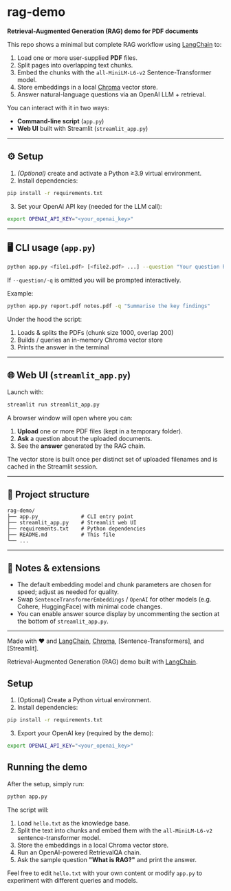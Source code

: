 # rag-demo

**Retrieval-Augmented Generation (RAG) demo for PDF documents**

This repo shows a minimal but complete RAG workflow using [LangChain] to:

1. Load one or more user-supplied **PDF** files.
2. Split pages into overlapping text chunks.
3. Embed the chunks with the `all-MiniLM-L6-v2` Sentence-Transformer model.
4. Store embeddings in a local [Chroma] vector store.
5. Answer natural-language questions via an OpenAI LLM + retrieval.

You can interact with it in two ways:

* **Command-line script** (`app.py`)
* **Web UI** built with Streamlit (`streamlit_app.py`)

---

## ⚙️ Setup

1. *(Optional)* create and activate a Python ≥3.9 virtual environment.
2. Install dependencies:

```bash
pip install -r requirements.txt
```

3. Set your OpenAI API key (needed for the LLM call):

```bash
export OPENAI_API_KEY="<your_openai_key>"
```

---

## 🖥️ CLI usage (`app.py`)

```bash
python app.py <file1.pdf> [<file2.pdf> ...] --question "Your question here"
```

If `--question/-q` is omitted you will be prompted interactively.

Example:

```bash
python app.py report.pdf notes.pdf -q "Summarise the key findings"
```

Under the hood the script:

1. Loads & splits the PDFs (chunk size 1000, overlap 200)
2. Builds / queries an in-memory Chroma vector store
3. Prints the answer in the terminal

---

## 🌐 Web UI (`streamlit_app.py`)

Launch with:

```bash
streamlit run streamlit_app.py
```

A browser window will open where you can:

1. **Upload** one or more PDF files (kept in a temporary folder).
2. **Ask** a question about the uploaded documents.
3. See the **answer** generated by the RAG chain.

The vector store is built once per distinct set of uploaded filenames and is cached in the Streamlit session.

---

## 📁 Project structure

```text
rag-demo/
├── app.py              # CLI entry point
├── streamlit_app.py    # Streamlit web UI
├── requirements.txt    # Python dependencies
├── README.md           # This file
└── ...
```

---

## 📝 Notes & extensions

* The default embedding model and chunk parameters are chosen for speed; adjust as needed for quality.
* Swap `SentenceTransformerEmbeddings` / `OpenAI` for other models (e.g. Cohere, HuggingFace) with minimal code changes.
* You can enable answer source display by uncommenting the section at the bottom of `streamlit_app.py`.

---

Made with ❤️ and [LangChain], [Chroma], [Sentence-Transformers], and [Streamlit].

[LangChain]: https://github.com/langchain-ai/langchain
[Chroma]: https://www.trychroma.com/


Retrieval-Augmented Generation (RAG) demo built with [LangChain](https://github.com/langchain-ai/langchain).

## Setup

1. (Optional) Create a Python virtual environment.
2. Install dependencies:

```bash
pip install -r requirements.txt
```

3. Export your OpenAI key (required by the demo):

```bash
export OPENAI_API_KEY="<your_openai_key>"
```

## Running the demo

After the setup, simply run:

```bash
python app.py
```

The script will:

1. Load `hello.txt` as the knowledge base.
2. Split the text into chunks and embed them with the `all-MiniLM-L6-v2` sentence-transformer model.
3. Store the embeddings in a local Chroma vector store.
4. Run an OpenAI-powered RetrievalQA chain.
5. Ask the sample question **"What is RAG?"** and print the answer.

Feel free to edit `hello.txt` with your own content or modify `app.py` to experiment with different queries and models.
